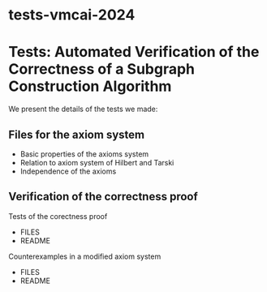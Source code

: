 # tests-vmcai-2024

Tests: Automated Verification of the Correctness of a Subgraph Construction Algorithm
======================================================================================

We present the details of the tests we made:

Files for the axiom system
--------------------------
- Basic properties of the axioms system
- Relation to axiom system of Hilbert and Tarski
- Independence of the axioms

Verification of the correctness proof
-------------------------------------
Tests of the corectness proof
 - FILES
 - README

Counterexamples in a modified axiom system
 - FILES
 - README
